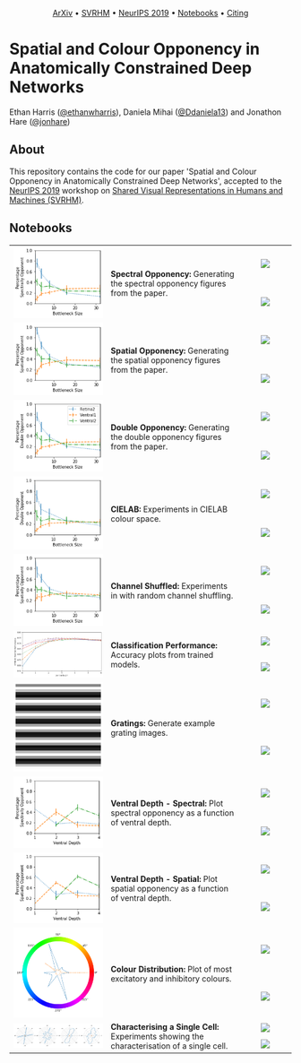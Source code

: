 <p align="center">
  <a href="./">ArXiv</a> •
  <a href="https://www.svrhm2019.com/">SVRHM</a> •
    <a href="https://neurips.cc/Conferences/2019/Schedule?showEvent=13196">NeurIPS 2019</a> •
  <a href="#notebooks">Notebooks</a> •
  <a href="./">Citing</a>
</p>

# Spatial and Colour Opponency in Anatomically Constrained Deep Networks

Ethan Harris ([@ethanwharris](https://github.com/ethanwharris)), Daniela Mihai ([@Ddaniela13](https://github.com/Ddaniela13)) and Jonathon Hare ([@jonhare](https://github.com/jonhare))

## About

This repository contains the code for our paper 'Spatial and Colour Opponency in Anatomically Constrained Deep Networks', accepted to the [NeurIPS 2019](https://neurips.cc/) workshop on [Shared Visual Representations in Humans and Machines (SVRHM)](https://www.svrhm2019.com/).

## Notebooks

<a id="notebooks"></a>

<table>
    <tr>
        <td rowspan="2" width="160">
            <img src="https://raw.githubusercontent.com/ecs-vlc/opponency/master/figures/spectrally_opponent.png" width="256">
        </td>    
        <td rowspan="2">
            <b>Spectral Opponency:</b> Generating the spectral opponency figures from the paper.
        </td>
        <td align="center" width="80">
            <a href="https://nbviewer.jupyter.org/github/ecs-vlc/opponency/blob/master/spectral_opponency.ipynb">
                <img src="http://www.pytorchbearer.org/assets/img/nbviewer_logo.svg" height="34">
            </a>
        </td>
    </tr>
    <tr>
        <td align="center">
            <a href="https://github.com/ecs-vlc/opponency/blob/master/spectral_opponency.ipynb">
                <img src="http://www.pytorchbearer.org/assets/img/github_logo.png" height="32">
            </a>
        </td>
    </tr>
    <tr>
        <td rowspan="2">
            <img src="https://raw.githubusercontent.com/ecs-vlc/opponency/master/figures/spatially_opponent.png" width="256">
        </td>    
        <td rowspan="2">
            <b>Spatial Opponency:</b> Generating the spatial opponency figures from the paper.
        </td>
        <td align="center">
            <a href="https://nbviewer.jupyter.org/github/ecs-vlc/opponency/blob/master/spatial_opponency.ipynb">
                <img src="http://www.pytorchbearer.org/assets/img/nbviewer_logo.svg" height="34">
            </a>
        </td>
    </tr>
    <tr>
        <td align="center">
            <a href="https://github.com/ecs-vlc/opponency/blob/master/spatial_opponency.ipynb">
                <img src="http://www.pytorchbearer.org/assets/img/github_logo.png" height="32">
            </a>
        </td>
    </tr>
    <tr>
        <td rowspan="2">
            <img src="https://raw.githubusercontent.com/ecs-vlc/opponency/master/figures/double_opponent.png" width="256">
        </td>    
        <td rowspan="2">
            <b>Double Opponency:</b> Generating the double opponency figures from the paper.
        </td>
        <td align="center">
            <a href="https://nbviewer.jupyter.org/github/ecs-vlc/opponency/blob/master/double_opponency.ipynb">
                <img src="http://www.pytorchbearer.org/assets/img/nbviewer_logo.svg" height="34">
            </a>
        </td>
    </tr>
    <tr>
        <td align="center">
            <a href="https://github.com/ecs-vlc/opponency/blob/master/double_opponency.ipynb">
                <img src="http://www.pytorchbearer.org/assets/img/github_logo.png" height="32">
            </a>
        </td>
    </tr>
    <tr>
        <td rowspan="2">
            <img src="https://raw.githubusercontent.com/ecs-vlc/opponency/master/figures/double_lab.png" width="256">
        </td>    
        <td rowspan="2">
            <b>CIELAB:</b> Experiments in CIELAB colour space.
        </td>
        <td align="center">
            <a href="https://nbviewer.jupyter.org/github/ecs-vlc/opponency/blob/master/cielab.ipynb">
                <img src="http://www.pytorchbearer.org/assets/img/nbviewer_logo.svg" height="34">
            </a>
        </td>
    </tr>
    <tr>
        <td align="center">
            <a href="https://github.com/ecs-vlc/opponency/blob/master/cielab.ipynb">
                <img src="http://www.pytorchbearer.org/assets/img/github_logo.png" height="32">
            </a>
        </td>
    </tr>
    <tr>
        <td rowspan="2">
            <img src="https://raw.githubusercontent.com/ecs-vlc/opponency/master/figures/shuffled_spatial.png" width="256">
        </td>    
        <td rowspan="2">
            <b>Channel Shuffled:</b> Experiments in with random channel shuffling.
        </td>
        <td align="center">
            <a href="https://nbviewer.jupyter.org/github/ecs-vlc/opponency/blob/master/channel_shuffled.ipynb">
                <img src="http://www.pytorchbearer.org/assets/img/nbviewer_logo.svg" height="34">
            </a>
        </td>
    </tr>
    <tr>
        <td align="center">
            <a href="https://github.com/ecs-vlc/opponency/blob/master/channel_shuffled.ipynb">
                <img src="http://www.pytorchbearer.org/assets/img/github_logo.png" height="32">
            </a>
        </td>
    </tr>
    <tr>
        <td rowspan="2">
            <img src="https://raw.githubusercontent.com/ecs-vlc/opponency/master/figures/greyscale_accuracy.png" width="256">
        </td>    
        <td rowspan="2">
            <b>Classification Performance:</b> Accuracy plots from trained models.
        </td>
        <td align="center">
            <a href="https://nbviewer.jupyter.org/github/ecs-vlc/opponency/blob/master/classification_performance.ipynb">
                <img src="http://www.pytorchbearer.org/assets/img/nbviewer_logo.svg" height="34">
            </a>
        </td>
    </tr>
    <tr>
        <td align="center">
            <a href="https://github.com/ecs-vlc/opponency/blob/master/classification_performance.ipynb">
                <img src="http://www.pytorchbearer.org/assets/img/github_logo.png" height="32">
            </a>
        </td>
    </tr>
    <tr>
        <td rowspan="2">
            <img src="https://raw.githubusercontent.com/ecs-vlc/opponency/master/figures/0grey.png" width="256">
        </td>    
        <td rowspan="2">
            <b>Gratings:</b> Generate example grating images.
        </td>
        <td align="center">
            <a href="https://nbviewer.jupyter.org/github/ecs-vlc/opponency/blob/master/gratings.ipynb">
                <img src="http://www.pytorchbearer.org/assets/img/nbviewer_logo.svg" height="34">
            </a>
        </td>
    </tr>
    <tr>
        <td align="center">
            <a href="https://github.com/ecs-vlc/opponency/blob/master/gratings.ipynb">
                <img src="http://www.pytorchbearer.org/assets/img/github_logo.png" height="32">
            </a>
        </td>
    </tr>
    <tr>
        <td rowspan="2">
            <img src="https://raw.githubusercontent.com/ecs-vlc/opponency/master/figures/spectral_depth_opponent.png" width="256">
        </td>    
        <td rowspan="2">
            <b>Ventral Depth - Spectral:</b> Plot spectral opponency as a function of ventral depth.
        </td>
        <td align="center">
            <a href="https://nbviewer.jupyter.org/github/ecs-vlc/opponency/blob/master/spectral_depth.ipynb">
                <img src="http://www.pytorchbearer.org/assets/img/nbviewer_logo.svg" height="34">
            </a>
        </td>
    </tr>
    <tr>
        <td align="center">
            <a href="https://github.com/ecs-vlc/opponency/blob/master/spectral_depth.ipynb">
                <img src="http://www.pytorchbearer.org/assets/img/github_logo.png" height="32">
            </a>
        </td>
    </tr>
    <tr>
        <td rowspan="2">
            <img src="https://raw.githubusercontent.com/ecs-vlc/opponency/master/figures/spatial_depth_opponent.png" width="256">
        </td>    
        <td rowspan="2">
            <b>Ventral Depth - Spatial:</b> Plot spatial opponency as a function of ventral depth.
        </td>
        <td align="center">
            <a href="https://nbviewer.jupyter.org/github/ecs-vlc/opponency/blob/master/spatial_depth.ipynb">
                <img src="http://www.pytorchbearer.org/assets/img/nbviewer_logo.svg" height="34">
            </a>
        </td>
    </tr>
    <tr>
        <td align="center">
            <a href="https://github.com/ecs-vlc/opponency/blob/master/spatial_depth.ipynb">
                <img src="http://www.pytorchbearer.org/assets/img/github_logo.png" height="32">
            </a>
        </td>
    </tr>
    <tr>
        <td rowspan="2">
            <img src="https://raw.githubusercontent.com/ecs-vlc/opponency/master/figures/retina_relu2.png" width="256">
        </td>    
        <td rowspan="2">
            <b>Colour Distribution:</b> Plot of most excitatory and inhibitory colours.
        </td>
        <td align="center">
            <a href="https://nbviewer.jupyter.org/github/ecs-vlc/opponency/blob/master/excitatory_colours.ipynb">
                <img src="http://www.pytorchbearer.org/assets/img/nbviewer_logo.svg" height="34">
            </a>
        </td>
    </tr>
    <tr>
        <td align="center">
            <a href="https://github.com/ecs-vlc/opponency/blob/master/excitatory_colours.ipynb">
                <img src="http://www.pytorchbearer.org/assets/img/github_logo.png" height="32">
            </a>
        </td>
    </tr>
    <tr>
        <td rowspan="2">
            <img src="https://raw.githubusercontent.com/ecs-vlc/opponency/master/figures/spatial_responses.png" width="256">
        </td>    
        <td rowspan="2">
            <b>Characterising a Single Cell:</b> Experiments showing the characterisation of a single cell.
        </td>
        <td align="center">
            <a href="https://nbviewer.jupyter.org/github/ecs-vlc/opponency/blob/master/cell_characterisation.ipynb">
                <img src="http://www.pytorchbearer.org/assets/img/nbviewer_logo.svg" height="34">
            </a>
        </td>
    </tr>
    <tr>
        <td align="center">
            <a href="https://github.com/ecs-vlc/opponency/blob/master/cell_characterisation.ipynb">
                <img src="http://www.pytorchbearer.org/assets/img/github_logo.png" height="32">
            </a>
        </td>
    </tr>
</table>
